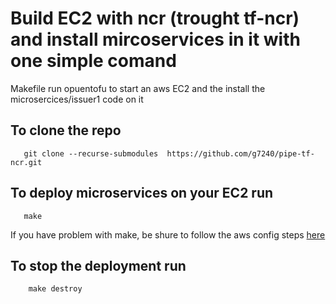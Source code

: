 # Build EC2 with ncr (trought tf-ncr) and install mircoservices in it with one simple comand

Makefile run opuentofu to start an aws EC2 and the install the microsercices/issuer1 code on it

## To clone the repo
```
   git clone --recurse-submodules  https://github.com/g7240/pipe-tf-ncr.git
```
## To deploy microservices on your EC2 run
```
   make
```
If you have problem with make, be shure to follow the aws config steps [here](https://github.com/g7240/tf-ncr)


## To stop the deployment run
```
    make destroy
``` 
